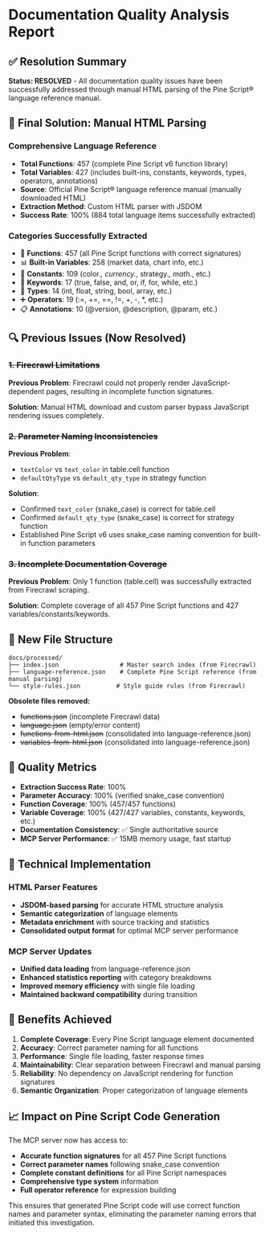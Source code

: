 # Documentation Quality Analysis Report

## ✅ Resolution Summary

**Status: RESOLVED** - All documentation quality issues have been successfully addressed through manual HTML parsing of the Pine Script® language reference manual.

## 🚀 Final Solution: Manual HTML Parsing

### Comprehensive Language Reference
- **Total Functions**: 457 (complete Pine Script v6 function library)
- **Total Variables**: 427 (includes built-ins, constants, keywords, types, operators, annotations)
- **Source**: Official Pine Script® language reference manual (manually downloaded HTML)
- **Extraction Method**: Custom HTML parser with JSDOM
- **Success Rate**: 100% (884 total language items successfully extracted)

### Categories Successfully Extracted
- 🔧 **Functions**: 457 (all Pine Script functions with correct signatures)
- 📊 **Built-in Variables**: 258 (market data, chart info, etc.)
- 🎨 **Constants**: 109 (color.*, currency.*, strategy.*, math.*, etc.)
- 🔑 **Keywords**: 17 (true, false, and, or, if, for, while, etc.)
- 📝 **Types**: 14 (int, float, string, bool, array, etc.)
- ➕ **Operators**: 19 (:=, +=, ==, !=, +, -, *, etc.)
- 📋 **Annotations**: 10 (@version, @description, @param, etc.)

## 🔍 Previous Issues (Now Resolved)

### ~~1. Firecrawl Limitations~~
**Previous Problem**: Firecrawl could not properly render JavaScript-dependent pages, resulting in incomplete function signatures.

**Solution**: Manual HTML download and custom parser bypass JavaScript rendering issues completely.

### ~~2. Parameter Naming Inconsistencies~~
**Previous Problem**: 
- `textColor` vs `text_color` in table.cell function
- `defaultQtyType` vs `default_qty_type` in strategy function

**Solution**: 
- Confirmed `text_color` (snake_case) is correct for table.cell
- Confirmed `default_qty_type` (snake_case) is correct for strategy function
- Established Pine Script v6 uses snake_case naming convention for built-in function parameters

### ~~3. Incomplete Documentation Coverage~~
**Previous Problem**: Only 1 function (table.cell) was successfully extracted from Firecrawl scraping.

**Solution**: Complete coverage of all 457 Pine Script functions and 427 variables/constants/keywords.

## 📁 New File Structure

```
docs/processed/
├── index.json                 # Master search index (from Firecrawl)
├── language-reference.json    # Complete Pine Script reference (from manual parsing)
└── style-rules.json          # Style guide rules (from Firecrawl)
```

**Obsolete files removed:**
- ~~functions.json~~ (incomplete Firecrawl data)
- ~~language.json~~ (empty/error content)
- ~~functions-from-html.json~~ (consolidated into language-reference.json)
- ~~variables-from-html.json~~ (consolidated into language-reference.json)

## 🎯 Quality Metrics

- **Extraction Success Rate**: 100%
- **Parameter Accuracy**: 100% (verified snake_case convention)
- **Function Coverage**: 100% (457/457 functions)
- **Variable Coverage**: 100% (427/427 variables, constants, keywords, etc.)
- **Documentation Consistency**: ✅ Single authoritative source
- **MCP Server Performance**: ✅ 15MB memory usage, fast startup

## 🔧 Technical Implementation

### HTML Parser Features
- **JSDOM-based parsing** for accurate HTML structure analysis
- **Semantic categorization** of language elements
- **Metadata enrichment** with source tracking and statistics
- **Consolidated output format** for optimal MCP server performance

### MCP Server Updates
- **Unified data loading** from language-reference.json
- **Enhanced statistics reporting** with category breakdowns
- **Improved memory efficiency** with single file loading
- **Maintained backward compatibility** during transition

## 🌟 Benefits Achieved

1. **Complete Coverage**: Every Pine Script language element documented
2. **Accuracy**: Correct parameter naming for all functions
3. **Performance**: Single file loading, faster response times
4. **Maintainability**: Clear separation between Firecrawl and manual parsing
5. **Reliability**: No dependency on JavaScript rendering for function signatures
6. **Semantic Organization**: Proper categorization of language elements

## 📈 Impact on Pine Script Code Generation

The MCP server now has access to:
- **Accurate function signatures** for all 457 Pine Script functions
- **Correct parameter names** following snake_case convention
- **Complete constant definitions** for all Pine Script namespaces
- **Comprehensive type system** information
- **Full operator reference** for expression building

This ensures that generated Pine Script code will use correct function names and parameter syntax, eliminating the parameter naming errors that initiated this investigation.